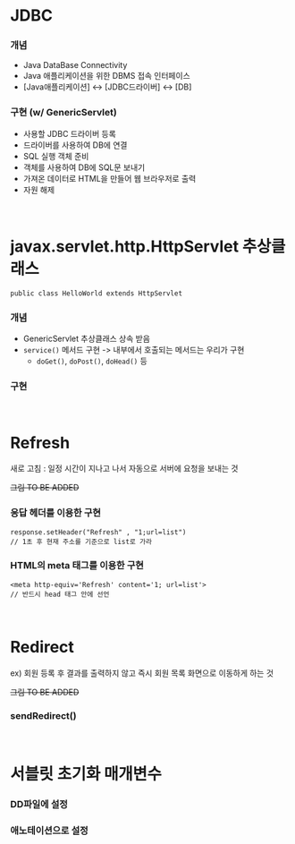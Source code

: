 # JDBC

### 개념
 * Java DataBase Connectivity
 * Java 애플리케이션을 위한 DBMS 접속 인터페이스
 * [Java애플리케이션] <-> [JDBC드라이버] <-> [DB]

### 구현 (w/ GenericServlet)
 * 사용할 JDBC 드라이버 등록
 * 드라이버를 사용하여 DB에 연결
 * SQL 실행 객체 준비
 * 객체를 사용하여 DB에 SQL문 보내기
 * 가져온 데이터로 HTML을 만들어 웹 브라우저로 출력
 * 자원 해제

</br>

# javax.servlet.http.HttpServlet 추상클래스
`public class HelloWorld extends HttpServlet`

### 개념
 * GenericServlet 추상클래스 상속 받음
 * `service()` 메서드 구현 -> 내부에서 호출되는 메서드는 우리가 구현
    * `doGet()`, `doPost()`, `doHead()` 등

### 구현

</br>

# Refresh
 새로 고침 : 일정 시간이 지나고 나서 자동으로 서버에 요청을 보내는 것

 ~~그림 TO BE ADDED~~

### 응답 헤더를 이용한 구현
 ```
 response.setHeader("Refresh" , "1;url=list")
// 1초 후 현재 주소를 기준으로 list로 가라
```

### HTML의 meta 태그를 이용한 구현
```
<meta http-equiv='Refresh' content='1; url=list'>
// 반드시 head 태그 안에 선언
```

</br>

# Redirect
ex) 회원 등록 후 결과를 출력하지 않고 즉시 회원 목록 화면으로 이동하게 하는 것

 ~~그림 TO BE ADDED~~

### sendRedirect()


</br>

# 서블릿 초기화 매개변수


### DD파일에 설정

### 애노테이션으로 설정
